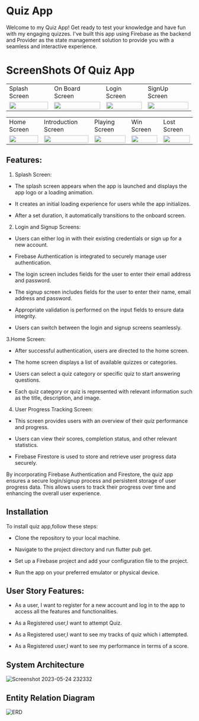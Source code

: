 # Quiz App

Welcome to my Quiz App! Get ready to test your knowledge and have fun with my engaging quizzes. I've built this app using Firebase as the backend and Provider as the state management solution to provide you with a seamless and interactive experience.

# ScreenShots Of Quiz App
<table style="width: 500px;">
  <tr>
    <td>Splash Screen</td>
    <td>On Board Screen</td>
    <td>Login Screen</td>
    <td>SignUp Screen</td>
    
  </tr>
  <tr>
    <td><img src="https://github.com/hamxamehboob/Quiz-App/assets/97390895/6a3662e1-b884-4a77-8bd7-07d29ffcc096.jpg" style="width: 100%;"></td>
    <td><img src="https://github.com/hamxamehboob/Quiz-App/assets/97390895/6b1b1c32-cc46-406b-8d39-70e1c33bcdc2.jpg" style="width: 100%;"></td>
    <td><img src="https://github.com/hamxamehboob/Quiz-App/assets/97390895/15b98aaa-887e-43b8-ad10-77a469a311c6.jpg" style="width: 100%;"></td>
    <td><img src="https://github.com/hamxamehboob/Quiz-App/assets/97390895/84e5c6a3-7ec7-4284-82aa-b9c76582b513.jpg" style="width: 100%;"></td>
   
  </tr>
</table>
<table>
  <tr>
    <td>Home Screen</td>
    <td>Introduction Screen</td>
    <td>Playing Screen</td>
    <td>Win Screen</td>
    <td>Lost Screen</td>
  </tr>  
  <tr>
     <td><img src="https://github.com/hamxamehboob/Quiz-App/assets/97390895/18526553-aba7-4f6c-a187-fad543035d69.jpg" style="width: 100%;"></td>
    <td><img src="https://github.com/hamxamehboob/Quiz-App/assets/97390895/804ff2f8-74ed-4c4c-93be-8261c0d7a4c1.jpg" style="width: 100%;"></td>
    <td><img src="https://github.com/hamxamehboob/Quiz-App/assets/97390895/c397bda4-55a2-4782-a065-296f7043c8bb.jpg" style="width: 100%;"></td>
    <td><img src="https://github.com/hamxamehboob/Quiz-App/assets/97390895/e4f229fe-1e00-4a90-9ecb-f738e5f7b0fd.jpg" style="width: 100%;"></td>
    <td><img src="https://github.com/hamxamehboob/Quiz-App/assets/97390895/66e784ff-1987-4232-a74d-b0d0e86f282b.jpg" style="width: 100%;"></td>
  </tr>
  </table>
  

## Features:

1. Splash Screen:

* The splash screen appears when the app is launched and displays the app logo or a loading animation.

* It creates an initial loading experience for users while the app initializes.

* After a set duration, it automatically transitions to the onboard screen.
2. Login and Signup Screens:

* Users can either log in with their existing credentials or sign up for a new account.

* Firebase Authentication is integrated to securely manage user authentication.

* The login screen includes fields for the user to enter their email address and password.

* The signup screen includes fields for the user to enter their name, email address and  password.

* Appropriate validation is performed on the input fields to ensure data integrity.

* Users can switch between the login and signup screens seamlessly.

3.Home Screen:
* After successful authentication, users are directed to the home screen.

* The home screen displays a list of available quizzes or categories.

* Users can select a quiz category or specific quiz to start answering questions.

* Each quiz category or quiz is represented with relevant information such as the title, description, and image.

4. User Progress Tracking Screen:
* This screen provides users with an overview of their quiz performance and progress.

* Users can view their scores, completion status, and other relevant statistics.

* Firebase Firestore is used to store and retrieve user progress data securely.

By incorporating Firebase Authentication and Firestore, the quiz app ensures a secure login/signup process and persistent storage of user progress data. This allows users to track their progress over time and enhancing the overall user experience.

## Installation
To install quiz app,follow these steps:

* Clone the repository to your local machine.

* Navigate to the project directory and run flutter pub get.

* Set up a Firebase project and add your configuration file to the project.

* Run the app on your preferred emulator or physical device.

## User Story Features:
* As a user, I want to register for a new account and log in to the app to access all the features and functionalities.

* As a Registered user,I want to attempt Quiz.

* As a Registered user,I want to see my tracks of quiz which i attempted.

* As a Registered user,I want to see my performance in terms of a score.


 
## System Architecture
![Screenshot 2023-05-24 232332](https://github.com/hamxamehboob/Quiz-App/assets/97390895/0c98097c-9bc3-4a86-82de-d5a6d5c3c855)

## Entity Relation Diagram
![ERD](https://github.com/hamxamehboob/Quiz-App/assets/97390895/50b1ab9e-b165-4f11-8593-fce0f56ab9d7)




